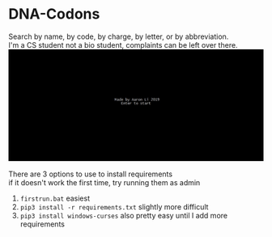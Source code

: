 # DNA-Codons
Search by name, by code, by charge, by letter, or by abbreviation.  
I'm a CS student not a bio student, complaints can be left over there.  
![Demonstration of the Program](img/demo.gif)

There are 3 options to use to install requirements  
if it doesn't work the first time, try running them as admin
1. `firstrun.bat` easiest
2. `pip3 install -r requirements.txt` slightly more difficult
3. `pip3 install windows-curses` also pretty easy until I add more requirements
